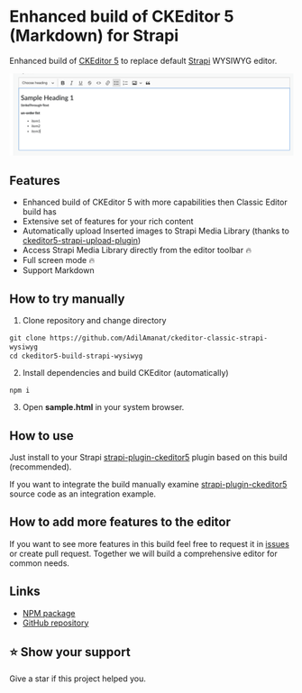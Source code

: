 # Enhanced build of CKEditor 5 (Markdown) for Strapi

Enhanced build of [CKEditor 5](https://github.com/ckeditor/ckeditor5) to replace default [Strapi](https://github.com/strapi/strapi) WYSIWYG editor.

![ckeditor5-build-strapi-wysiwyg sample](https://raw.githubusercontent.com/AdilAmanat/strapi-plugin-ckeditor-markdown/HEAD/sample/strapi-plugin-ckeditor.png)



## Features

- Enhanced build of CKEditor 5 with more capabilities then Classic Editor build has
- Extensive set of features for your rich content
- Automatically upload Inserted images to Strapi Media Library (thanks to [ckeditor5-strapi-upload-plugin](https://github.com/gtomato/ckeditor5-strapi-upload-plugin))
- Access Strapi Media Library directly from the editor toolbar 🔥
- Full screen mode 🔥
- Support Markdown




## How to try manually

1. Clone repository and change directory

```
git clone https://github.com/AdilAmanat/ckeditor-classic-strapi-wysiwyg
cd ckeditor5-build-strapi-wysiwyg
```

2. Install dependencies and build CKEditor (automatically)

```
npm i
```

3. Open **sample.html** in your system browser.


## How to use

Just install to your Strapi [strapi-plugin-ckeditor5](https://github.com/AdilAmanat/ckeditor-classic-strapi-wysiwyg) plugin based on this build (recommended).

If you want to integrate the build manually examine [strapi-plugin-ckeditor5](https://github.com/AdilAmanat/ckeditor-classic-strapi-wysiwyg) source code as an integration example.


## How to add more features to the editor

If you want to see more features in this build feel free to request it in [issues](https://github.com/AdilAmanat/ckeditor-classic-strapi-wysiwyg/issues) or create pull request. Together we will build a comprehensive editor for common needs.


## Links

- [NPM package](https://www.npmjs.com/package/@adilamanat/ckeditor-classic-strapi-wysiwyg)
- [GitHub repository](https://github.com/AdilAmanat/ckeditor-classic-strapi-wysiwyg)


## ⭐️ Show your support

Give a star if this project helped you.
